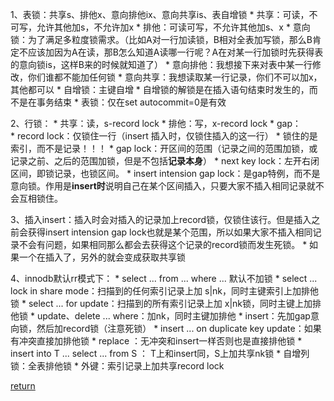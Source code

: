 1、表锁：共享s、排他x、意向排他ix、意向共享is、表自增锁
    * 共享：可读，不可写，允许其他加s，不允许加x
    * 排他：可读可写，不允许其他加s、x
    * 意向锁：为了满足多粒度锁需求。（比如A对一行加读锁，B相对全表加写锁，那么B肯定不应该加因为A在读，那B怎么知道A读哪一行呢？A在对某一行加锁时先获得表的意向锁is，这样B来的时候就知道了）
        * 意向排他：我想接下来对表中某一行修改，你们谁都不能加任何锁
        * 意向共享：我想读取某一行记录，你们不可以加x，其他都可以
    * 自增锁：主键自增
        * 自增锁的解锁是在插入语句结束时发生的，而不是在事务结束
    * 表锁：仅在set autocommit=0是有效

2、行锁：
    * 共享：读，s-record lock
    * 排他：写，x-record lock
    * gap：    
        * record lock：仅锁住一行（insert 插入时，仅锁住插入的这一行）
            * 锁住的是索引，而不是记录！！！
        * gap lock：开区间的范围（记录之间的范围加锁，或记录之前、之后的范围加锁，但是不包括**记录本身**）
        * next key lock：左开右闭区间，即锁记录，也锁区间。
        * insert intension gap lock：是gap特例，而不是意向锁。作用是**insert时**说明自己在某个区间插入，只要大家不插入相同记录就不会互相锁住。
        
3、插入insert：插入时会对插入的记录加上record锁，仅锁住该行。但是插入之前会获得insert intension gap lock也就是某个范围，所以如果大家不插入相同记录不会有问题，如果相同那么都会去获得这个记录的record锁而发生死锁。
    * 如果一个在插入了，另外的就会变成获取共享锁

4、innodb默认rr模式下：
    * select ... from ... where ... 默认不加锁
    * select ... lock in share mode：扫描到的任何索引记录上加 s|nk，同时主键索引上加排他锁
    * select ... for update：扫描到的所有索引记录上加 x|nk锁，同时主键上加排他锁
    * update、delete ... where：加nk，同时主键加排他
    * insert：先加gap意向锁，然后加record锁（注意死锁）
    * insert ... on duplicate key update：如果有冲突直接加排他锁
    * replace ：无冲突和insert一样否则也是直接排他锁
    * insert into T ... select ... from S ： T上和insert同，S上加共享nk锁
    * 自增列锁：全表排他锁
    * 外键：索引记录上加共享record lock


[return](README.md)